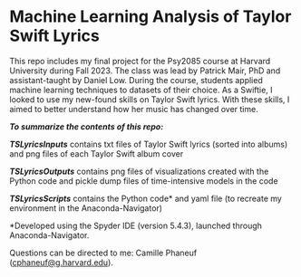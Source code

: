 # Machine Learning Analysis of Taylor Swift Lyrics

This repo includes my final project for the Psy2085 course at Harvard University during Fall 2023. The class was lead by Patrick Mair, PhD and assistant-taught by Daniel Low. During the course, students applied machine learning techniques to datasets of their choice. As a Swiftie, I looked to use my new-found skills on Taylor Swift lyrics. With these skills, I aimed to better understand how her music has changed over time.

<b><i>To summarize the contents of this repo:</b></i>

<b><i>TSLyricsInputs</b></i> contains txt files of Taylor Swift lyrics (sorted into albums) and png files of each Taylor Swift album cover

<b><i>TSLyricsOutputs</b></i> contains png files of visualizations created with the Python code and pickle dump files of time-intensive models in the code

<b><i>TSLyricsScripts</b></i> contains the Python code* and yaml file (to recreate my environment in the Anaconda-Navigator)

*Developed using the Spyder IDE (version 5.4.3), launched through Anaconda-Navigator.

Questions can be directed to me: Camille Phaneuf (cphaneuf@g.harvard.edu).
